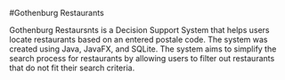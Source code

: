 #Gothenburg Restaurants

Gothenburg Restaursnts is a Decision Support System that helps users locate restaurants based on an entered postale code. The system was created using Java, JavaFX, and SQLite. The system aims to simplify the search process for restaurants by allowing users to filter out restaurants that do not fit their search criteria.
